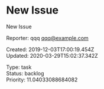 # New Issue

New Issue

Reporter: qqq <qqq@example.com>  

Created: 2019-12-03T17:00:19.454Z  
Updated: 2020-03-29T15:02:37.342Z

Type: task  
Status: backlog  
Priority: 11.04033088684082
